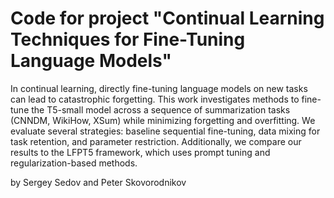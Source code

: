 # Code for project "Continual Learning Techniques for Fine-Tuning Language Models"

In continual learning, directly fine-tuning language models on new tasks can lead to catastrophic forgetting. This work investigates methods to fine-tune the T5-small model across a sequence of summarization tasks (CNNDM, WikiHow, XSum) while minimizing forgetting and overfitting. We evaluate several strategies: baseline sequential fine-tuning, data mixing for task retention, and parameter restriction. Additionally, we compare our results to the LFPT5 framework, which uses prompt tuning and regularization-based methods.

by Sergey Sedov and Peter Skovorodnikov
